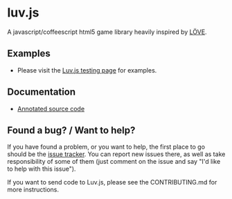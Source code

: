 luv.js
======
A javascript/coffeescript html5 game library heavily inspired by [LÖVE](http://love2d.org).

## Examples

* Please visit the [Luv.js testing page](http://kikito.github.com/luv.js/examples/) for examples.

## Documentation

* [Annotated source code](http://kikito.github.com/luv.js/docs/)


## Found a bug? / Want to help?

If you have found a problem, or you want to help, the first place to go should be the
[issue tracker](https://github.com/kikito/luv.js/issues?). You can report new issues there,
as well as take responsibility of some of them (just comment on the issue and say "I'd like
to help with this issue").

If you want to send code to Luv.js, please see the CONTRIBUTING.md for more instructions.







